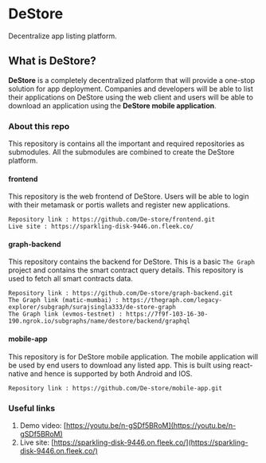 ﻿# DeStore

Decentralize app listing platform.

## What is DeStore?
**DeStore** is a completely decentralized platform that will provide a one-stop solution for app deployment. Companies and developers will be able to list their applications on DeStore using the web client and users will be able to download an application using the **DeStore mobile application**. 

### About this repo

This repository is contains all the important and required repositories as submodules. All the submodules are combined to create the DeStore platform. 

#### frontend

This repository is the web frontend of DeStore. Users will be able to login with their metamask or portis wallets and register new applications. 

```
Repository link : https://github.com/De-store/frontend.git
Live site : https://sparkling-disk-9446.on.fleek.co/
```

#### graph-backend

This repository contains the backend for DeStore. This is a basic `The Graph` project and contains the smart contract query details. This repository is used to fetch all smart contracts data.

```
Repository link : https://github.com/De-store/graph-backend.git
The Graph link (matic-mumbai) : https://thegraph.com/legacy-explorer/subgraph/surajsingla333/de-store-graph
The Graph link (evmos-testnet) : https://7f9f-103-16-30-190.ngrok.io/subgraphs/name/destore/backend/graphql
```

#### mobile-app

This repository is for DeStore mobile application. The mobile application will be used by end users to download any listed app. This is built using react-native and hence is supported by both Android and IOS.

```
Repository link : https://github.com/De-store/mobile-app.git
```

### Useful links

1. Demo video: [https://youtu.be/n-gSDf5BRoM](https://youtu.be/n-gSDf5BRoM)
2. Live site: [https://sparkling-disk-9446.on.fleek.co/](https://sparkling-disk-9446.on.fleek.co/)
